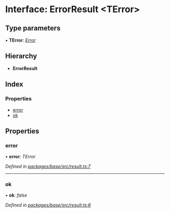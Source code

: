 # Interface: ErrorResult <**TError**>

## Type parameters

▪ **TError**: *[Error](../classes/_base_src_result_.rooterror.md#static-error)*

## Hierarchy

* **ErrorResult**

## Index

### Properties

* [error](_base_src_result_.errorresult.md#error)
* [ok](_base_src_result_.errorresult.md#ok)

## Properties

###  error

• **error**: *TError*

*Defined in [packages/base/src/result.ts:7](https://github.com/celo-org/celo-monorepo/blob/master/packages/base/src/result.ts#L7)*

___

###  ok

• **ok**: *false*

*Defined in [packages/base/src/result.ts:6](https://github.com/celo-org/celo-monorepo/blob/master/packages/base/src/result.ts#L6)*
